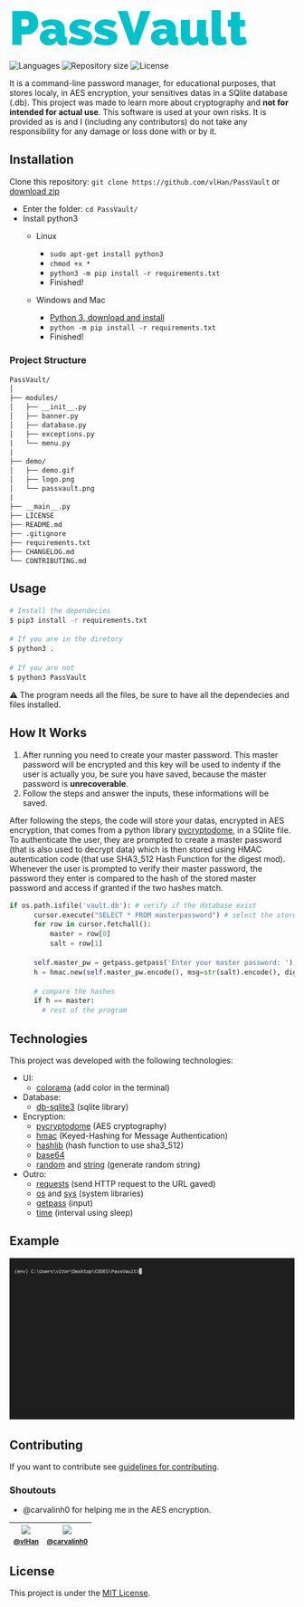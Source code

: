 # <a href="https://github.com/vlHan/PassVault"><img src="./demo/logo.png"></a>

<p>
   <img alt="Languages" src="https://img.shields.io/badge/Python-3.7%20%7C%203.8-blue.svg"> 
   <img alt="Repository size" src="https://img.shields.io/github/repo-size/vlHan/PassVault">
   <img alt="License" src="https://img.shields.io/github/license/vlHan/PassVault.svg">
</p>

It is a command-line password manager, for educational purposes, that stores localy, in AES encryption, your sensitives datas in a SQlite database (.db). This project was made to learn more about cryptography and **not for intended for actual use**. This software is used at your own risks. It is provided as is and I (including any contributors) do not take any responsibility for any damage or loss done with or by it.

## Installation
Clone this repository: `git clone https://github.com/vlHan/PassVault` or <a href="https://github.com/vlHan/PassVault/archive/refs/heads/main.zip">download zip</a>
- Enter the folder: `cd PassVault/`
- Install python3 
  - Linux
    - `sudo apt-get install python3`
    - `chmod +x *`
    - `python3 -m pip install -r requirements.txt`
    - Finished!

  - Windows and Mac
    - [Python 3, download and install](https://www.python.org/downloads/)
    - `python -m pip install -r requirements.txt`
    - Finished!

### Project Structure
```
PassVault/
│
├── modules/
│   ├── __init__.py
│   ├── banner.py
│   ├── database.py
│   ├── exceptions.py
|   └── menu.py
|
├── demo/
│   ├── demo.gif
│   ├── logo.png
│   └── passvault.png
|
├── __main__.py
├── LICENSE
├── README.md
├── .gitignore
├── requirements.txt
├── CHANGELOG.md
└── CONTRIBUTING.md
```

## Usage
```bash
# Install the dependecies 
$ pip3 install -r requirements.txt

# If you are in the diretory 
$ python3 .

# If you are not
$ python3 PassVault
```
**⚠️** The program needs all the files, be sure to have all the dependecies and files installed.

## How It Works

1. After running you need to create your master password. This master password will be encrypted and this key will be used to indenty if the user is actually you, be sure you have saved, because the master password is **unrecoverable**.
2. Follow the steps and answer the inputs, these informations will be saved. 

After following the steps, the code will store your datas, encrypted in AES encryption, that comes from a python library [pycryptodome](https://pypi.org/project/pycryptodome/), in a SQlite file. To authenticate the user, they are prompted to create a master password (that is also used to decrypt data) which is then stored using HMAC autentication code (that use SHA3_512 Hash Function for the digest mod). Whenever the user is prompted to verify their master password, the password they enter is compared to the hash of the stored master password and access if granted if the two hashes match.

```py
if os.path.isfile('vault.db'): # verify if the database exist
      cursor.execute("SELECT * FROM masterpassword") # select the stored data 
      for row in cursor.fetchall(): 
          master = row[0] 
          salt = row[1] 
      
      self.master_pw = getpass.getpass('Enter your master password: ') # ask the master password
      h = hmac.new(self.master_pw.encode(), msg=str(salt).encode(), digestmod=hashlib.sha3_512).hexdigest() # use HMAC and encrypt in sha3_512 HASH Function

      # compare the hashes
      if h == master:
        # rest of the program
```

## Technologies 
This project was developed with the following technologies:

- UI:
  - <a href="https://pypi.org/project/colorama/">colorama</a> (add color in the terminal)
- Database:
  - <a href="https://docs.python.org/3/library/sqlite3.html">db-sqlite3</a> (sqlite library)
- Encryption: 
  - <a href="https://pypi.org/project/pycryptodome/">pycryptodome</a> (AES cryptography) 
  - <a href="https://docs.python.org/3/library/hmac.html">hmac</a> (Keyed-Hashing for Message Authentication)
  - <a href="https://docs.python.org/3/library/hashlib.html">hashlib</a> (hash function to use sha3_512)
  - <a href="https://docs.python.org/3/library/base64.html">base64</a> 
  - <a href="https://docs.python.org/3/library/random.html">random</a> and <a href="https://docs.python.org/pt-br/3/library/string.html">string</a> (generate random string)
- Outro:
  - <a href="https://pypi.org/project/requests/">requests</a> (send HTTP request to the URL gaved)
  - <a href="https://docs.python.org/3/library/os.html">os</a> and <a href="https://docs.python.org/3/library/sys.html">sys</a> (system libraries)
  - <a href="https://docs.python.org/pt-br/3/library/getpass.html">getpass</a> (input)
  - <a href="https://docs.python.org/3/library/time.html">time</a> (interval using sleep)

## Example
<img src="./demo/demo.gif" height="50%" width="100%"><br>

## Contributing
If you want to contribute see [guidelines for contributing](CONTRIBUTING.md).

### Shoutouts
- @carvalinh0 for helping me in the AES encryption.

| [<img src="https://github.com/vlHan.png" width="115"><br><small>@vlHan</small>](https://github.com/vlHan) | [<img src="https://github.com/carvalinh0.png" width="115"><br><small>@carvalinh0</small>](https://github.com/carvalinh0) 
| :---: | :---: | 

## License 
This project is under the [MIT License](LICENSE).
